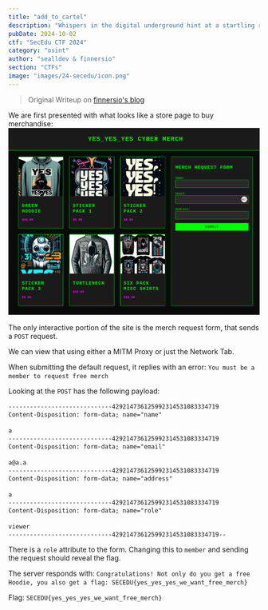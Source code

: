 ```yaml
---
title: "add_to_cartel"
description: "Whispers in the digital underground hint at a startling revelation about NO_NO_NO's elusive funding source. Buried in encrypted data streams, links to a cryptic online storefront have surfaced. Could this innocuous merch shop be the key to NO_NO_NO's financial puzzle? Stranger still, the store is offering free merchandise as part of a limited time promotion. Might as well grab some free merch while it’s available?\n\n`http://chals.secedu.site:5016`"
pubDate: 2024-10-02
ctf: "SecEdu CTF 2024"
category: "osint"
author: "sealldev & finnersio"
section: "CTFs"
image: "images/24-secedu/icon.png"
---
```


> Original Writeup on [finnersio's blog](https://finnersio.pages.dev/secedu-wk4#add-to-cartel)

We are first presented with what looks like a store page to buy merchandise:
![storesite.png](images/24-secedu/storesite.png)

The only interactive portion of the site is the merch request form, that sends a `POST` request.

We can view that using either a MITM Proxy or just the Network Tab.

When submitting the default request, it replies with an error: `You must be a member to request free merch`

Looking at the `POST` has the following payload:
```
-----------------------------429214736125992314531083334719
Content-Disposition: form-data; name="name"

a
-----------------------------429214736125992314531083334719
Content-Disposition: form-data; name="email"

a@a.a
-----------------------------429214736125992314531083334719
Content-Disposition: form-data; name="address"

a
-----------------------------429214736125992314531083334719
Content-Disposition: form-data; name="role"

viewer
-----------------------------429214736125992314531083334719--
```

There is a `role` attribute to the form. Changing this to `member` and sending the request should reveal the flag.

The server responds with: `Congratulations! Not only do you get a free Hoodie, you also get a flag: SECEDU{yes_yes_yes_we_want_free_merch}`

Flag: `SECEDU{yes_yes_yes_we_want_free_merch}`